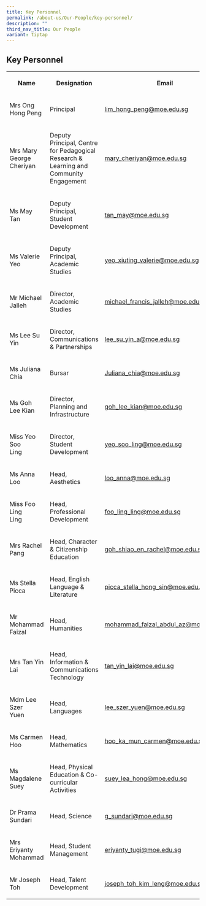 ```yaml
---
title: Key Personnel
permalink: /about-us/Our-People/key-personnel/
description: ""
third_nav_title: Our People
variant: tiptap
---
```

<h2>Key Personnel</h2>
<table style="minWidth: 75px">
<colgroup>
<col>
<col>
<col>
</colgroup>
<tbody>
<tr>
<th rowspan="1" colspan="1">
<p>Name</p>
</th>
<th rowspan="1" colspan="1">
<p>Designation</p>
</th>
<th rowspan="1" colspan="1">
<p>Email</p>
</th>
</tr>
<tr>
<td rowspan="1" colspan="1">
<p>Mrs Ong Hong Peng</p>
</td>
<td rowspan="1" colspan="1">
<p>Principal</p>
</td>
<td rowspan="1" colspan="1">
<p><a href="mailto:Lim_Hong_Peng@moe.edu.sg" rel="noopener noreferrer nofollow" target="_blank">lim_hong_peng@moe.edu.sg</a>
</p>
</td>
</tr>
<tr>
<td rowspan="1" colspan="1">
<p>Mrs Mary
<br>George
<br>Cheriyan</p>
</td>
<td rowspan="1" colspan="1">
<p>Deputy Principal, Centre for Pedagogical Research &amp; Learning and Community
Engagement</p>
</td>
<td rowspan="1" colspan="1">
<p><a href="mailto:Mary_CHERIYAN@moe.edu.sg" rel="noopener noreferrer nofollow" target="_blank">mary_cheriyan@moe.edu.sg</a>
</p>
<p></p>
</td>
</tr>
<tr>
<td rowspan="1" colspan="1">
<p>Ms May Tan</p>
</td>
<td rowspan="1" colspan="1">
<p>Deputy Principal, Student
<br>Development</p>
</td>
<td rowspan="1" colspan="1">
<p><a href="mailto:tan_may@moe.edu.sg" rel="noopener noreferrer nofollow" target="_blank">tan_may@moe.edu.sg</a>
</p>
<p></p>
</td>
</tr>
<tr>
<td rowspan="1" colspan="1">
<p>Ms&nbsp;Valerie Yeo</p>
</td>
<td rowspan="1" colspan="1">
<p>Deputy Principal, Academic Studies</p>
</td>
<td rowspan="1" colspan="1">
<p><a href="mailto:yeo_xiuting_valerie@moe.edu.sg" rel="noopener noreferrer nofollow" target="_blank">yeo_xiuting_valerie@moe.edu.sg</a>
</p>
</td>
</tr>
<tr>
<td rowspan="1" colspan="1">
<p>Mr Michael
<br>Jalleh</p>
</td>
<td rowspan="1" colspan="1">
<p>Director, Academic Studies</p>
</td>
<td rowspan="1" colspan="1">
<p><a href="mailto:Michael_Francis_jalleh@moe.edu.sg" rel="noopener noreferrer nofollow" target="_blank">michael_francis_jalleh@moe.edu.sg</a>
</p>
</td>
</tr>
<tr>
<td rowspan="1" colspan="1">
<p>Ms Lee Su Yin</p>
</td>
<td rowspan="1" colspan="1">
<p>Director, Communications &amp; Partnerships</p>
</td>
<td rowspan="1" colspan="1">
<p><a href="mailto:Lee_SU_YIN_A@moe.edu.sg" rel="noopener noreferrer nofollow" target="_blank">lee_su_yin_a@moe.edu.sg</a>
</p>
</td>
</tr>
<tr>
<td rowspan="1" colspan="1">
<p>Ms Juliana Chia</p>
</td>
<td rowspan="1" colspan="1">
<p>Bursar</p>
</td>
<td rowspan="1" colspan="1">
<p><a href="mailto:Juliana_CHIA@moe.edu.sg" rel="noopener noreferrer nofollow" target="_blank">Juliana_chia@moe.edu.sg</a>
</p>
</td>
</tr>
<tr>
<td rowspan="1" colspan="1">
<p>Ms Goh Lee Kian</p>
</td>
<td rowspan="1" colspan="1">
<p>Director, Planning and Infrastructure</p>
</td>
<td rowspan="1" colspan="1">
<p><a href="mailto:GOH_Lee_Kian@moe.edu.sg" rel="noopener noreferrer nofollow" target="_blank">goh_lee_kian@moe.edu.sg</a>
</p>
<p></p>
</td>
</tr>
<tr>
<td rowspan="1" colspan="1">
<p>Miss Yeo Soo
<br>Ling</p>
</td>
<td rowspan="1" colspan="1">
<p>Director, Student Development</p>
</td>
<td rowspan="1" colspan="1">
<p><a href="mailto:Yeo_Soo_ling@moe.edu.sg" rel="noopener noreferrer nofollow" target="_blank">yeo_soo_ling@moe.edu.sg</a>
</p>
</td>
</tr>
<tr>
<td rowspan="1" colspan="1">
<p>Ms Anna Loo</p>
</td>
<td rowspan="1" colspan="1">
<p>Head, Aesthetics</p>
</td>
<td rowspan="1" colspan="1">
<p><a href="mailto:Loo_Anna@moe.edu.sg" rel="noopener noreferrer nofollow" target="_blank">loo_anna@moe.edu.sg</a>
</p>
</td>
</tr>
<tr>
<td rowspan="1" colspan="1">
<p>Miss Foo Ling
<br>Ling</p>
</td>
<td rowspan="1" colspan="1">
<p>Head, Professional Development</p>
</td>
<td rowspan="1" colspan="1">
<p><a href="mailto:Foo_Ling_ling@moe.edu.sg" rel="noopener noreferrer nofollow" target="_blank">foo_ling_ling@moe.edu.sg</a>
</p>
</td>
</tr>
<tr>
<td rowspan="1" colspan="1">
<p>Mrs Rachel Pang</p>
</td>
<td rowspan="1" colspan="1">
<p>Head, Character &amp; Citizenship Education</p>
</td>
<td rowspan="1" colspan="1">
<p><a href="mailto:Goh_Shiao_en_rachel@moe.edu.sg" rel="noopener noreferrer nofollow" target="_blank">goh_shiao_en_rachel@moe.edu.sg</a>
</p>
</td>
</tr>
<tr>
<td rowspan="1" colspan="1">
<p>Ms Stella Picca</p>
</td>
<td rowspan="1" colspan="1">
<p>Head, English Language &amp; Literature</p>
</td>
<td rowspan="1" colspan="1">
<p><a href="mailto:Picca_Stella_hong_sin@moe.edu.sg" rel="noopener noreferrer nofollow" target="_blank">picca_stella_hong_sin@moe.edu.sg</a>
</p>
</td>
</tr>
<tr>
<td rowspan="1" colspan="1">
<p>Mr Mohammad
<br>Faizal</p>
</td>
<td rowspan="1" colspan="1">
<p>Head, Humanities</p>
</td>
<td rowspan="1" colspan="1">
<p><a href="mailto:Mohammad_Faizal_abdul_az@moe.edu.sg" rel="noopener noreferrer nofollow" target="_blank">mohammad_faizal_abdul_az@moe.edu.sg</a>
</p>
</td>
</tr>
<tr>
<td rowspan="1" colspan="1">
<p>Mrs Tan Yin Lai</p>
</td>
<td rowspan="1" colspan="1">
<p>Head, Information &amp; Communications Technology</p>
</td>
<td rowspan="1" colspan="1">
<p><a href="mailto:Tan_Yin_lai@moe.edu.sg" rel="noopener noreferrer nofollow" target="_blank">tan_yin_lai@moe.edu.sg</a>
</p>
</td>
</tr>
<tr>
<td rowspan="1" colspan="1">
<p>Mdm Lee Szer
<br>Yuen</p>
</td>
<td rowspan="1" colspan="1">
<p>Head, Languages</p>
</td>
<td rowspan="1" colspan="1">
<p><a href="mailto:Lee_Szer_yuen@moe.edu.sg" rel="noopener noreferrer nofollow" target="_blank">lee_szer_yuen@moe.edu.sg</a>
</p>
</td>
</tr>
<tr>
<td rowspan="1" colspan="1">
<p>Ms Carmen Hoo</p>
</td>
<td rowspan="1" colspan="1">
<p>Head, Mathematics</p>
</td>
<td rowspan="1" colspan="1">
<p><a href="mailto:Hoo_Ka_mun_carmen@moe.edu.sg" rel="noopener noreferrer nofollow" target="_blank">hoo_ka_mun_carmen@moe.edu.sg</a>
</p>
</td>
</tr>
<tr>
<td rowspan="1" colspan="1">
<p>Ms Magdalene
<br>Suey</p>
</td>
<td rowspan="1" colspan="1">
<p>Head, Physical Education &amp; Co-curricular Activities</p>
</td>
<td rowspan="1" colspan="1">
<p><a href="mailto:Suey_Lea_hong@moe.edu.sg" rel="noopener noreferrer nofollow" target="_blank">suey_lea_hong@moe.edu.sg</a>
</p>
</td>
</tr>
<tr>
<td rowspan="1" colspan="1">
<p>Dr Prama
<br>Sundari</p>
</td>
<td rowspan="1" colspan="1">
<p>Head, Science</p>
</td>
<td rowspan="1" colspan="1">
<p><a href="mailto:G_Sundari@moe.edu.sg" rel="noopener noreferrer nofollow" target="_blank">g_sundari@moe.edu.sg</a>
</p>
</td>
</tr>
<tr>
<td rowspan="1" colspan="1">
<p>Mrs Eriyanty
<br>Mohammad</p>
</td>
<td rowspan="1" colspan="1">
<p>Head, Student Management</p>
</td>
<td rowspan="1" colspan="1">
<p><a href="mailto:Eriyanty_Tugi@moe.edu.sg" rel="noopener noreferrer nofollow" target="_blank">eriyanty_tugi@moe.edu.sg</a>
</p>
</td>
</tr>
<tr>
<td rowspan="1" colspan="1">
<p>Mr Joseph Toh</p>
</td>
<td rowspan="1" colspan="1">
<p>Head, Talent Development</p>
</td>
<td rowspan="1" colspan="1">
<p><a href="mailto:Joseph_Toh_kim_leng@moe.edu.sg" rel="noopener noreferrer nofollow" target="_blank">joseph_toh_kim_leng@moe.edu.sg</a>
</p>
</td>
</tr>
</tbody>
</table>
<p></p>